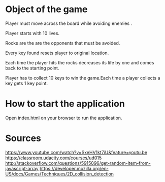 Object of the game
==================

Player must move across the board while avoiding enemies . 

Player starts with 10 lives.

Rocks are the are the opponents that must be avoided.

Every key found resets player to original location.

Each time the player hits the rocks decreases its life by one and comes back to the starting point.

Player has to collect 10 keys to win the game.Each time a player collects a key gets 1 key point.

How to start the application
============================
Open index.html on your browser to run the application.


Sources
=======
https://www.youtube.com/watch?v=SxeHV1kt7iU&feature=youtu.be
https://classroom.udacity.com/courses/ud015
http://stackoverflow.com/questions/5915096/get-random-item-from-javascript-array
https://developer.mozilla.org/en-US/docs/Games/Techniques/2D_collision_detection
